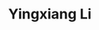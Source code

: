 ---
# Display name
title: Yingxiang Li

# Full name (for SEO)
first_name: Yingxiang
last_name: Li

# Username (this should match the folder name)
authors:
  - Yingxiang Li

# Is this the primary user of the site?
superuser: false

# Role/position
role: <b>Postdoctor/Assoc. Res.</b>
num: 3

# Organizations/Affiliations
organizations:
  - name: South China Normal University

# Short bio (displayed in user profile at end of posts)
# bio: This is a brief introduction.

interests:

# Social/Academic Networking
# For available icons, see: https://docs.hugoblox.com/getting-started/page-builder/#icons
#   For an email link, use "fas" icon pack, "envelope" icon, and a link in the
#   form "mailto:your-email@example.com" or "#contact" for contact widget.

# Link to a PDF of your resume/CV from the About widget.
# To enable, copy your resume/CV to `static/files/cv.pdf` and uncomment the lines below.
# - icon: cv
#   icon_pack: ai
#   link: files/cv.pdf

# Enter email to display Gravatar (if Gravatar enabled in Config)
email: ''

highlight_name: true

# Organizational groups that you belong to (for People widget)
#   Set this to `[]` or comment out if you are not using People widget.
user_groups:
  - Teachers
---